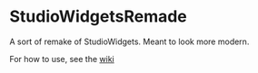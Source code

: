 # StudioWidgetsRemade
A sort of remake of StudioWidgets. Meant to look more modern.

For how to use, see the [wiki]()
